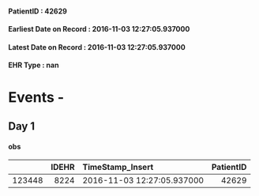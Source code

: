 
#### PatientID : 42629
#### Earliest Date on Record : 2016-11-03 12:27:05.937000
#### Latest Date on Record : 2016-11-03 12:27:05.937000
#### EHR Type : nan

# Events - 

## Day 1

#### obs
|        |   IDEHR | TimeStamp_Insert           |   PatientID |
|-------:|--------:|:---------------------------|------------:|
| 123448 |    8224 | 2016-11-03 12:27:05.937000 |       42629 |


